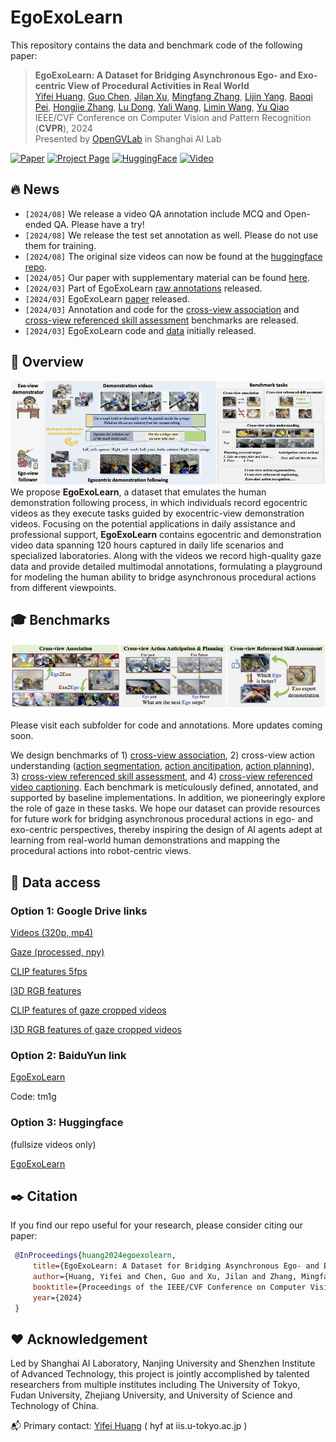 # EgoExoLearn 
This repository contains the data and benchmark code of the following paper:
> **EgoExoLearn: A Dataset for Bridging Asynchronous Ego- and Exo-centric View of Procedural Activities in Real World**<br>
> [Yifei Huang](https://hyf015.github.io/), [Guo Chen](https://scholar.google.com/citations?user=lRj3moAAAAAJ), [Jilan Xu](https://scholar.google.com/citations?user=mf2U64IAAAAJ), [Mingfang Zhang](https://scholar.google.com/citations?user=KnQO5GcAAAAJ), [Lijin Yang](), [Baoqi Pei](), [Hongjie Zhang](https://scholar.google.com/citations?user=Zl_2sZYAAAAJ),  [Lu Dong](), [Yali Wang](https://scholar.google.com/citations?hl=en&user=hD948dkAAAAJ), [Limin Wang](https://wanglimin.github.io), [Yu Qiao](http://mmlab.siat.ac.cn/yuqiao/index.html)<br>
> IEEE/CVF Conference on Computer Vision and Pattern Recognition (**CVPR**), 2024<br>
> Presented by [OpenGVLab](https://github.com/OpenGVLab) in Shanghai AI Lab<br>

[![Paper](https://img.shields.io/badge/cs.CV-Paper-b31b1b?logo=arxiv&logoColor=red)](https://arxiv.org/abs/2403.16182)
[![Project Page](https://img.shields.io/badge/Homepage-Website-green)](https://egoexolearn.github.io/)
[![HuggingFace](https://img.shields.io/badge/%F0%9F%A4%97%20Hugging%20Face-Dataset-blue)](https://huggingface.co/datasets/hyf015/EgoExoLearn)
[![Video](https://img.shields.io/badge/YouTube-Video-c4302b?logo=youtube&logoColor=red)](https://www.youtube.com/watch?v=jqrJ20E_gEs)

## :fire: News <a name="news"></a>

- `[2024/08]` We release a video QA annotation include MCQ and Open-ended QA. Please have a try!
- `[2024/08]` We release the test set annotation as well. Please do not use them for training.
- `[2024/08]` The original size videos can now be found at the [huggingface repo](https://huggingface.co/datasets/hyf015/EgoExoLearn).
- `[2024/05]` Our paper with supplementary material can be found [here](./asset/full.pdf).
- `[2024/03]` Part of EgoExoLearn [raw annotations](./annotations/) released.
- `[2024/03]` EgoExoLearn [paper](https://arxiv.org/abs/2403.16182) released.
- `[2024/03]` Annotation and code for the [cross-view association](./association_benchmark/) and [cross-view referenced skill assessment](./skill_benchmark/) benchmarks are released.
- `[2024/03]` EgoExoLearn code and [data](#data) initially released.

## :mega: Overview
![overall_structure](./asset/teaser.png)
We propose **EgoExoLearn**, a dataset that emulates the human demonstration following process, in which individuals record egocentric videos as they execute tasks guided by exocentric-view demonstration videos. Focusing on the potential applications in daily assistance and professional support, **EgoExoLearn** contains egocentric and demonstration video data spanning 120 hours captured in daily life scenarios and specialized laboratories. Along with the videos we record high-quality gaze data and provide detailed multimodal annotations, formulating a playground for modeling the human ability to bridge asynchronous procedural actions from different viewpoints.

## :mortar_board: Benchmarks
![benchmarks](./asset/benchmarks.png)

Please visit each subfolder for code and annotations. More updates coming soon.

We design benchmarks of 1) [cross-view association](./association_benchmark/), 2) cross-view action understanding ([action segmentation](./temporal_action_segmentation/), [action ancitipation](./action_anticipation_planning/), [action planning](./action_anticipation_planning)), 3) [cross-view referenced skill assessment](./skill_benchmark/), and 4) [cross-view referenced video captioning]().
Each benchmark is meticulously defined, annotated, and supported by baseline implementations. In addition, we pioneeringly explore the role of gaze in these tasks.
We hope our dataset can provide resources for future work for bridging asynchronous procedural actions in ego- and exo-centric perspectives, thereby inspiring the design of AI agents adept at learning from real-world human demonstrations and mapping the procedural actions into robot-centric views. 

## :bookmark_tabs: Data access <a name="data"></a>
### Option 1: Google Drive links
[Videos (320p, mp4)](https://drive.google.com/file/d/13L0VsE-qYgeqVVdBW_Yb3qKSAD9ucNfs/view?usp=drive_link)

[Gaze (processed, npy)](https://drive.google.com/file/d/1W3blKBEe_h_aUcaJdw4ohROLp-apfE39/view?usp=sharing)

[CLIP features 5fps](https://drive.google.com/file/d/1caIMMCtnws3arFYit0nq4yhBaNdCBOF5/view?usp=drive_link)

[I3D RGB features](https://drive.google.com/file/d/1YH0tJLy4YL0_VOW56rQSf-LDIhHkxJhl/view?usp=drive_link)

[CLIP features of gaze cropped videos](https://drive.google.com/file/d/1A6hmIBWctXKOTwllV8XcJSopHHMXQNLW/view?usp=drive_link)

[I3D RGB features of gaze cropped videos](https://drive.google.com/file/d/1-MCjVrPC25yXgxb5eu6Sgx8HDMQb0ZMa/view?usp=drive_link)

### Option 2: BaiduYun link
[EgoExoLearn](https://pan.baidu.com/s/1fLz5bQn4bMLHU5GiEUxsjg?pwd=tm1g)

Code: tm1g

### Option 3: Huggingface
(fullsize videos only)

[EgoExoLearn](https://huggingface.co/datasets/hyf015/EgoExoLearn/tree/main)

## :black_nib: Citation

   If you find our repo useful for your research, please consider citing our paper:

   ```bibtex
    @InProceedings{huang2024egoexolearn,
        title={EgoExoLearn: A Dataset for Bridging Asynchronous Ego- and Exo-centric View of Procedural Activities in Real World},
        author={Huang, Yifei and Chen, Guo and Xu, Jilan and Zhang, Mingfang and Yang, Lijin and Pei, Baoqi and Zhang, Hongjie and Lu, Dong and Wang, Yali and Wang, Limin and Qiao, Yu},
        booktitle={Proceedings of the IEEE/CVF Conference on Computer Vision and Pattern Recognition},
        year={2024}
    }
   ```

   ## :hearts: Acknowledgement

Led by Shanghai AI Laboratory, Nanjing University and Shenzhen Institute of Advanced Technology, this project is jointly accomplished by talented researchers from multiple institutes including The University of Tokyo, Fudan University, Zhejiang University, and University of Science and Technology of China. 

:mailbox_with_mail: Primary contact: [Yifei Huang](https://hyf015.github.io/) ( hyf at iis.u-tokyo.ac.jp ) 